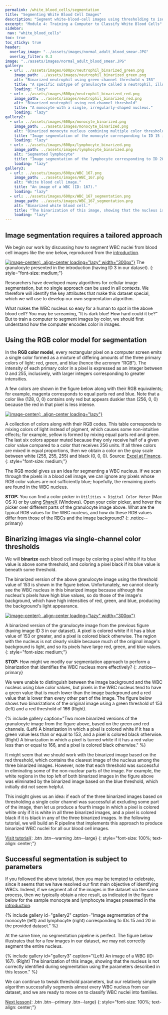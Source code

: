 ```yaml
---
permalink: /white_blood_cells/segmentation
title: "Segmenting White Blood Cell Images"
description: "Segment white-blood-cell images using thresholding to isolate cells for downstream analysis."
excerpt: "Module 4: Training a Computer to Classify White Blood Cells"
sidebar:
 nav: "white_blood_cells"
toc: true
toc_sticky: true
header:
  overlay_image: "../assets/images/normal_adult_blood_smear.JPG"
  overlay_filter: 0.3
image: "../assets/images/normal_adult_blood_smear.JPG"
gallery:
  - url: ../assets/images/600px/neutrophil_binarized_green.png
    image_path: ../assets/images/neutrophil_binarized_green.png
    alt: "Binarized neutrophil using green-channel threshold ≤ 153"
    title: "A specific subtype of granulocyte called a neutrophil, illustrating the multilobular structure of this WBC family."
    loading: "lazy"
  - url: ../assets/images/600px/neutrophil_binarized_red.png
    image_path: ../assets/images/neutrophil_binarized_red.png
    alt: "Binarized neutrophil using red-channel threshold"
    title: "A monocyte with a single, irregularly-shaped nucleus."
    loading: "lazy"
gallery2:
  - url: ../assets/images/600px/monocyte_binarized.png
    image_path: ../assets/images/monocyte_binarized.png
    alt: "Binarized monocyte nucleus combining multiple color thresholds."
    title: "Image segmentation of the monocyte corresponding to ID 15 in the provided dataset."
    loading: "lazy"
  - url: ../assets/images/600px/lymphocyte_binarized.png
    image_path: ../assets/images/lymphocyte_binarized.png
    alt: "Segmented lymphocyte"
    title: "Image segmentation of the lymphocyte corresponding to ID 20 in the provided dataset."
    loading: "lazy"
gallery3:
  - url: ../assets/images/600px/WBC_167.png
    image_path: ../assets/images/WBC_167.png
    alt: "White blood cell image."
    title: "An image of a WBC (ID: 167)."
    loading: "lazy"
  - url: ../assets/images/600px/WBC_167_segmentation.png
    image_path: ../assets/images/WBC_167_segmentation.png
    alt: "Binarized white blood cell."
    title: "The binarization of this image, showing that the nucleus is not correctly identified during segmentation using the parameters from the tutorial."
    loading: "lazy"
---
```


## Image segmentation requires a tailored approach

We begin our work by discussing how to segment WBC nuclei from blood cell images like the one below, reproduced from the [introduction](home).

[![image-center](../assets/images/600px/neutrophil.png){: .align-center loading="lazy" width="300px"}](../assets/images/neutrophil.png)
The granulocyte presented in the introduction (having ID 3 in our dataset).
{: style="font-size: medium;"}

Researchers have developed many algorithms for cellular image segmentation, but no single approach can be used in all contexts. We therefore will identify the key attributes that make this dataset special, which we will use to develop our own segmentation algorithm.

What makes the WBC nucleus so easy for a human to spot in the above blood cell? You may be screaming, “It is dark blue! How hard could it be?” But to train a computer to segment images by color, we should first understand how the computer encodes color in images.

## Using the RGB color model for segmentation

In the **RGB color model**, every rectangular pixel on a computer screen emits a single color formed as a mixture of differing amounts of the three primary colors of light: red, green, and blue (hence the acronym “RGB”). The intensity of each primary color in a pixel is expressed as an integer between 0 and 255, inclusively, with larger integers corresponding to greater intensities.

A few colors are shown in the figure below along with their RGB equivalents; for example, magenta corresponds to equal parts red and blue. Note that a color like (128, 0, 0) contains only red but appears duskier than (256, 0, 0) because the red in that pixel is less intense.

[![image-center](../assets/images/600px/RGB_color_chart.png){: .align-center loading="lazy"}](../assets/images/RGB_color_chart.png)

A collection of colors along with their RGB codes. This table corresponds to mixing colors of light instead of pigment, which causes some non-intuitive effects; for example, yellow is formed by mixing equal parts red and green. The last six colors appear muted because they only receive half of a given color value compared to a color that receives 256 units. If all three colors are mixed in equal proportions, then we obtain a color on the gray scale between white (255, 255, 255) and black (0, 0, 0). Source: <a href="https://excelatfinance.com/xlf/xlf-colors-1.php" target="_blank">Excel at Finance</a>.
{: style="font-size: medium;"}

The RGB model gives us an idea for segmenting a WBC nucleus. If we scan through the pixels in a blood cell image, we can ignore any pixels whose RGB color values are not sufficiently blue; hopefully, the remaining pixels are found in the WBC nucleus.

**STOP:** You can find a color picker in `Utilities > Digital Color Meter` (Mac OS X) or by using <a href="https://getsharex.com" target="_blank">ShareX</a> (Windows). Open your color picker, and hover the picker over different parts of the granulocyte image above. What are the typical RGB values for the WBC nucleus, and how do these RGB values differ from those of the RBCs and the image background?
{: .notice--primary}

## Binarizing images via single-channel color thresholds

We will **binarize** each blood cell image by coloring a pixel white if its blue value is above some threshold, and coloring a pixel black if its blue value is beneath some threshold.

The binarized version of the above granulocyte image using the threshold value of 153 is shown in the figure below. Unfortunately, we cannot clearly see the WBC nucleus in this binarized image because although the nucleus's pixels have high blue values, so do those of the image's background, which have high intensities of red, green, and blue, producing the background's light appearance.

[![image-center](../assets/images/600px/neutrophil_binarized_blue.png){: .align-center loading="lazy" width="300px"}](../assets/images/neutrophil_binarized_blue.png)

A binarized version of the granulocyte image from the previous figure (having image ID 3 in our dataset). A pixel is colored white if it has a blue value of 153 or greater, and a pixel is colored black otherwise. The region with the nucleus is not clearly visible because much of the original image's background is light, and so its pixels have large red, green, and blue values.
{: style="font-size: medium;"}

**STOP:** How might we modify our segmentation approach to perform a binarization that identifies the WBC nucleus more effectively?
{: .notice--primary}

We were unable to distinguish between the image background and the WBC nucleus using blue color values, but pixels in the WBC nucleus tend to have a green value that is much lower than the image background and a red value that is lower than every other part of the image. The figure below shows two binarizations of the original image using a green threshold of 153 (left) and a red threshold of 166 (Right).

{% include gallery caption="Two more binarized versions of the granulocyte image from the figure above, based on the green and red channels. (Left) A binarization in which a pixel is colored white if it has a green value less than or equal to 153, and a pixel is colored black otherwise. (Right) A binarization in which a pixel is turned white if it has a red value less than or equal to 166, and a pixel is colored black otherwise." %}

It might seem that we should work with the binarized image based on the red threshold, which contains the clearest image of the nucleus among the three binarized images. However, note that each threshold was successful in eliminating some of the non-nuclear parts of the image. For example, the white regions in the top left of both binarized images in the figure above was eliminated by the binarized image based on the blue threshold, which initially did not seem helpful.

This insight gives us an idea: if each of the three binarized images based on thresholding a single color channel was successful at excluding some part of the image, then let us produce a fourth image in which a pixel is colored white only if it is white in all three binarized images, and a pixel is colored black if it is black in any of the three binarized images. In the following tutorial, we will build an R pipeline that implements this approach to produce binarized WBC nuclei for all our blood cell images.

[Visit tutorial](tutorial_nuclear_segmentation){: .btn .btn--warning .btn--large}
{: style="font-size: 100%; text-align: center;"}

## Successful segmentation is subject to parameters

If you followed the above tutorial, then you may be tempted to celebrate, since it seems that we have resolved our first main objective of identifying WBCs. Indeed, if we segment all of the images in the dataset via the same process, then we typically obtain a nice result, as indicated in the figure below for the sample monocyte and lymphocyte images presented in the [introduction](home).

{% include gallery id="gallery2" caption="Image segmentation of the monocyte (left) and lymphocyte (right) corresponding to IDs 15 and 20 in the provided dataset." %}

At the same time, no segmentation pipeline is perfect. The figure below illustrates that for a few images in our dataset, we may not correctly segment the entire nucleus.

{% include gallery id="gallery3" caption="(Left) An image of a WBC (ID: 167). (Right) The binarization of this image, showing that the nucleus is not correctly identified during segmentation using the parameters described in this lesson." %}

We can continue to tweak threshold parameters, but our relatively simple algorithm successfully segments almost every WBC nucleus from our dataset, and we are ready to move on to classify WBC nuclei into families.

[Next lesson](classification){: .btn .btn--primary .btn--large}
{: style="font-size: 100%; text-align: center;"}
